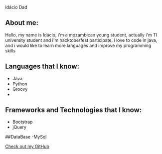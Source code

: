Idácio Dad

## About me:
Hello, my name is Idácio, i'm a mozambican young student, actually i'm TI university student and i'm hacktoberfest participate. i love to code in java, and i would like to learn more languages and improve my programming  skills 

## Languages that I know:
- Java
- Python
- Groovy
-

## Frameworks and Technologies that I know:

- Bootstrap
- jQuery

##DataBase
-MySql


[Check out my GitHub](https://github.com/idacioDad)

